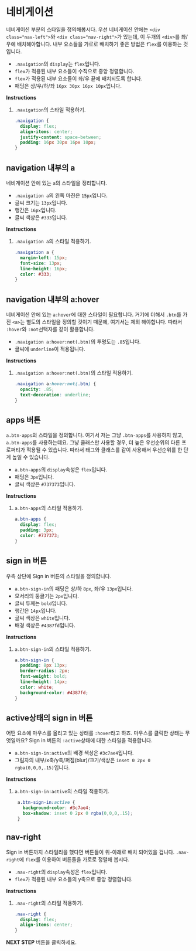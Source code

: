 # 네비게이션
네비게이션 부분의 스타일을 정의해봅시다. 우선 네비게이션 안에는 `<div class="nav-left">`와 `<div class="nav-right">`가 있는데, 이 두개의 `<div>`를 좌/우에 배치해야합니다. 내부 요소들을 가로로 배치하기 좋은 방법은 `flex`를 이용하는 것입니다.

* `.navigation`의 `display`는 `flex`입니다.
* `flex`가 적용된 내부 요소들이 수직으로 중앙 정렬합니다.   
* `flex`가 적용된 내부 요소들이 좌/우 끝에 배치되도록 합니다.
* 패딩은 상/우/하/좌 `16px 30px 16px 10px`입니다.


**Instructions**
1. `.navigation`의 스타일 적용하기.
    ```css
    .navigation {
      display: flex;
      align-items: center;
      justify-content: space-between;
      padding: 16px 30px 16px 10px;
    }
    ```



## navigation 내부의 a
네비게이션 안에 있는 `a`의 스타일을 정리합니다.    

- `.navigation a`의 왼쪽 마진은 `15px`입니다.
- 글씨 크기는 `13px`입니다.
- 행간은 `16px`입니다.
- 글씨 색상은 `#333`입니다.

**Instructions**

1. `.navigation a`의 스타일 적용하기.
   ```css
   .navigation a {
     margin-left: 15px;
     font-size: 13px;
     line-height: 16px;
     color: #333;
   }
   ```



## navigation 내부의 a:hover
네비게이션 안에 있는 `a:hover`에 대한 스타일이 필요합니다. 거기에 더해서 `.btn`를 가진 `<a>`는 별도의 스타일을 정의할 것이기 때문에, 여기서는 제외 해야합니다. 따라서 `:hover`와 `:not`선택자를 같이 활용합니다.   
- `.navigation a:hover:not(.btn)`의 투명도는 `.85`입니다.
- 글씨에 `underline`이 적용됩니다.


**Instructions**
1. `.navigation a:hover:not(.btn)`의 스타일 적용하기.
   ```css
   .navigation a:hover:not(.btn) {
     opacity: .85;
     text-decoration: underline;
   }
   ```



## apps 버튼
`a.btn-apps`의 스타일을 정의합니다. 여기서 저는 그냥 `.btn-apps`를 사용하지 않고, `a.btn-apps`를 사용하는데요. 그냥 클래스만 사용할 경우, 더 높은 우선순위의 다른 프로퍼티가 적용될 수 있습니다. 따라서 태그와 클래스를 같이 사용해서 우선순위를 한 단계 높일 수 있습니다.      

- `a.btn-apps`의 `display`속성은 `flex`입니다.
- 패딩은 `3px`입니다.
- 글씨 색상은 `#737373`입니다.

**Instructions**
1. `a.btn-apps`의 스타일 적용하기.
   ```css
   a.btn-apps {
     display: flex;
     padding: 3px;
     color: #737373;
   }
   ```



## sign in 버튼
우측 상단에 Sign in 버튼의 스타일을 정의합니다.      

- `a.btn-sign-in`의 패딩은 상/하 `8px`, 좌/우 `13px`입니다.
- 모서리의 둥글기는 `2px`입니다.
- 글씨 두께는 `bold`입니다.
- 행간은 `14px`입니다.
- 글씨 색상은 `white`입니다.
- 배경 색상은 `#4387fd`입니다.

**Instructions**
1. `a.btn-sign-in`의 스타일 적용하기.
   ```css
   a.btn-sign-in {
     padding: 8px 13px;
     border-radius: 2px;
     font-weight: bold;
     line-height: 14px;
     color: white;
     background-color: #4387fd;
   }
   ```
  
   

## active상태의 sign in 버튼
어떤 요소에 마우스를 올리고 있는 상태를 `:hover`라고 하죠. 마우스를 클릭한 상태는 무엇일까요? Sign in 버튼의 `:active`상태에 대한 스타일을 적용합니다.      
- `a.btn-sign-in:active`의 배경 색상은 `#3c7ae4`입니다.
- 그림자의 내부/x축/y축/퍼짐(blur)/크기/색상은 `inset 0 2px 0 rgba(0,0,0,.15)`입니다.

**Instructions**
1. `a.btn-sign-in:active`의 스타일 적용하기.
   ```css
    a.btn-sign-in:active {
      background-color: #3c7ae4;
      box-shadow: inset 0 2px 0 rgba(0,0,0,.15);
    }
   ```



## nav-right
Sign in 버튼까지 스타일리을 했다면 버튼들이 위-아래로 배치 되어있을 겁니다. `.nav-right`에 `flex`를 이용하여 버튼들을 가로로 정렬해 봅시다. 
- `.nav-right`의 `display`속성은 `flex`입니다.
- `flex`가 적용된 내부 요소들의 y축으로 중앙 정렬합니다.

**Instructions**
1. `.nav-right`의 스타일 적용하기.
   ```css
   .nav-right {
     display: flex;
     align-items: center;
   }
   ```



**NEXT STEP** 버튼을 클릭하세요. 